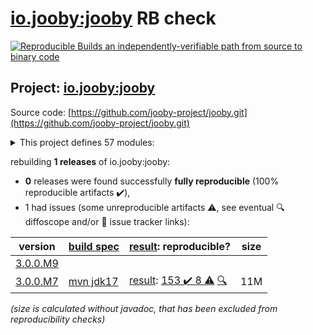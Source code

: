 [io.jooby:jooby](https://central.sonatype.com/artifact/io.jooby/jooby/3.0.0.M7/versions) RB check
=======

[![Reproducible Builds](https://reproducible-builds.org/images/logos/rb.svg) an independently-verifiable path from source to binary code](https://reproducible-builds.org/)

## Project: [io.jooby:jooby](https://central.sonatype.com/artifact/io.jooby/jooby/3.0.0.M7/versions)

Source code: [https://github.com/jooby-project/jooby.git](https://github.com/jooby-project/jooby.git)

<details><summary>This project defines 57 modules:</summary>

* [io.jooby:jooby](https://central.sonatype.com/artifact/io.jooby/jooby/3.0.0.M7)
* [io.jooby:jooby-apt](https://central.sonatype.com/artifact/io.jooby/jooby-apt/3.0.0.M7)
* [io.jooby:jooby-avaje-jsonb](https://central.sonatype.com/artifact/io.jooby/jooby-avaje-jsonb/3.0.0.M7)
* [io.jooby:jooby-awssdk-v1](https://central.sonatype.com/artifact/io.jooby/jooby-awssdk-v1/3.0.0.M7)
* [io.jooby:jooby-banner](https://central.sonatype.com/artifact/io.jooby/jooby-banner/3.0.0.M7)
* [io.jooby:jooby-bom](https://central.sonatype.com/artifact/io.jooby/jooby-bom/3.0.0.M7)
* [io.jooby:jooby-caffeine](https://central.sonatype.com/artifact/io.jooby/jooby-caffeine/3.0.0.M7)
* [io.jooby:jooby-camel](https://central.sonatype.com/artifact/io.jooby/jooby-camel/3.0.0.M7)
* [io.jooby:jooby-cli](https://central.sonatype.com/artifact/io.jooby/jooby-cli/3.0.0.M7)
* [io.jooby:jooby-commons-email](https://central.sonatype.com/artifact/io.jooby/jooby-commons-email/3.0.0.M7)
* [io.jooby:jooby-conscrypt](https://central.sonatype.com/artifact/io.jooby/jooby-conscrypt/3.0.0.M7)
* [io.jooby:jooby-distribution](https://central.sonatype.com/artifact/io.jooby/jooby-distribution/3.0.0.M7)
* [io.jooby:jooby-ebean](https://central.sonatype.com/artifact/io.jooby/jooby-ebean/3.0.0.M7)
* [io.jooby:jooby-flyway](https://central.sonatype.com/artifact/io.jooby/jooby-flyway/3.0.0.M7)
* [io.jooby:jooby-freemarker](https://central.sonatype.com/artifact/io.jooby/jooby-freemarker/3.0.0.M7)
* [io.jooby:jooby-gradle-setup](https://central.sonatype.com/artifact/io.jooby/jooby-gradle-setup/3.0.0.M7)
* [io.jooby:jooby-graphiql](https://central.sonatype.com/artifact/io.jooby/jooby-graphiql/3.0.0.M7)
* [io.jooby:jooby-graphql](https://central.sonatype.com/artifact/io.jooby/jooby-graphql/3.0.0.M7)
* [io.jooby:jooby-graphql-playground](https://central.sonatype.com/artifact/io.jooby/jooby-graphql-playground/3.0.0.M7)
* [io.jooby:jooby-gson](https://central.sonatype.com/artifact/io.jooby/jooby-gson/3.0.0.M7)
* [io.jooby:jooby-guice](https://central.sonatype.com/artifact/io.jooby/jooby-guice/3.0.0.M7)
* [io.jooby:jooby-handlebars](https://central.sonatype.com/artifact/io.jooby/jooby-handlebars/3.0.0.M7)
* [io.jooby:jooby-hibernate](https://central.sonatype.com/artifact/io.jooby/jooby-hibernate/3.0.0.M7)
* [io.jooby:jooby-hikari](https://central.sonatype.com/artifact/io.jooby/jooby-hikari/3.0.0.M7)
* [io.jooby:jooby-jackson](https://central.sonatype.com/artifact/io.jooby/jooby-jackson/3.0.0.M7)
* [io.jooby:jooby-jasypt](https://central.sonatype.com/artifact/io.jooby/jooby-jasypt/3.0.0.M7)
* [io.jooby:jooby-jdbi](https://central.sonatype.com/artifact/io.jooby/jooby-jdbi/3.0.0.M7)
* [io.jooby:jooby-jetty](https://central.sonatype.com/artifact/io.jooby/jooby-jetty/3.0.0.M7)
* [io.jooby:jooby-jstachio](https://central.sonatype.com/artifact/io.jooby/jooby-jstachio/3.0.0.M7)
* [io.jooby:jooby-jte](https://central.sonatype.com/artifact/io.jooby/jooby-jte/3.0.0.M7)
* [io.jooby:jooby-jwt](https://central.sonatype.com/artifact/io.jooby/jooby-jwt/3.0.0.M7)
* [io.jooby:jooby-kafka](https://central.sonatype.com/artifact/io.jooby/jooby-kafka/3.0.0.M7)
* [io.jooby:jooby-maven-plugin](https://central.sonatype.com/artifact/io.jooby/jooby-maven-plugin/3.0.0.M7)
* [io.jooby:jooby-metrics](https://central.sonatype.com/artifact/io.jooby/jooby-metrics/3.0.0.M7)
* [io.jooby:jooby-mutiny](https://central.sonatype.com/artifact/io.jooby/jooby-mutiny/3.0.0.M7)
* [io.jooby:jooby-netty](https://central.sonatype.com/artifact/io.jooby/jooby-netty/3.0.0.M7)
* [io.jooby:jooby-node](https://central.sonatype.com/artifact/io.jooby/jooby-node/3.0.0.M7)
* [io.jooby:jooby-openapi](https://central.sonatype.com/artifact/io.jooby/jooby-openapi/3.0.0.M7)
* [io.jooby:jooby-pac4j](https://central.sonatype.com/artifact/io.jooby/jooby-pac4j/3.0.0.M7)
* [io.jooby:jooby-pebble](https://central.sonatype.com/artifact/io.jooby/jooby-pebble/3.0.0.M7)
* [io.jooby:jooby-project](https://central.sonatype.com/artifact/io.jooby/jooby-project/3.0.0.M7)
* [io.jooby:jooby-quartz](https://central.sonatype.com/artifact/io.jooby/jooby-quartz/3.0.0.M7)
* [io.jooby:jooby-reactor](https://central.sonatype.com/artifact/io.jooby/jooby-reactor/3.0.0.M7)
* [io.jooby:jooby-redis](https://central.sonatype.com/artifact/io.jooby/jooby-redis/3.0.0.M7)
* [io.jooby:jooby-redoc](https://central.sonatype.com/artifact/io.jooby/jooby-redoc/3.0.0.M7)
* [io.jooby:jooby-rocker](https://central.sonatype.com/artifact/io.jooby/jooby-rocker/3.0.0.M7)
* [io.jooby:jooby-run](https://central.sonatype.com/artifact/io.jooby/jooby-run/3.0.0.M7)
* [io.jooby:jooby-rxjava3](https://central.sonatype.com/artifact/io.jooby/jooby-rxjava3/3.0.0.M7)
* [io.jooby:jooby-stork](https://central.sonatype.com/artifact/io.jooby/jooby-stork/3.0.0.M7)
* [io.jooby:jooby-swagger-ui](https://central.sonatype.com/artifact/io.jooby/jooby-swagger-ui/3.0.0.M7)
* [io.jooby:jooby-test](https://central.sonatype.com/artifact/io.jooby/jooby-test/3.0.0.M7)
* [io.jooby:jooby-thymeleaf](https://central.sonatype.com/artifact/io.jooby/jooby-thymeleaf/3.0.0.M7)
* [io.jooby:jooby-undertow](https://central.sonatype.com/artifact/io.jooby/jooby-undertow/3.0.0.M7)
* [io.jooby:jooby-whoops](https://central.sonatype.com/artifact/io.jooby/jooby-whoops/3.0.0.M7)
* [io.jooby:jooby-yasson](https://central.sonatype.com/artifact/io.jooby/jooby-yasson/3.0.0.M7)
* [io.jooby:modules](https://central.sonatype.com/artifact/io.jooby/modules/3.0.0.M7)
* [io.jooby:tests](https://central.sonatype.com/artifact/io.jooby/tests/3.0.0.M7)
</details>

rebuilding **1 releases** of io.jooby:jooby:
- **0** releases were found successfully **fully reproducible** (100% reproducible artifacts :heavy_check_mark:),
- 1 had issues (some unreproducible artifacts :warning:, see eventual :mag: diffoscope and/or :memo: issue tracker links):

| version | [build spec](/BUILDSPEC.md) | [result](https://reproducible-builds.org/docs/jvm/): reproducible? | size |
| -- | --------- | ------ | -- |
| [3.0.0.M9](https://central.sonatype.com/artifact/io.jooby/jooby/3.0.0.M9/pom) | | | |
| [3.0.0.M7](https://central.sonatype.com/artifact/io.jooby/jooby/3.0.0.M7/pom) | [mvn jdk17](jooby-3.0.0.M7.buildspec) | [result](jooby-project-3.0.0.M7.buildinfo): [153 :heavy_check_mark:  8 :warning:](jooby-project-3.0.0.M7.buildcompare) [:mag:](jooby-project-3.0.0.M7.diffoscope) | 11M |

<i>(size is calculated without javadoc, that has been excluded from reproducibility checks)</i>
